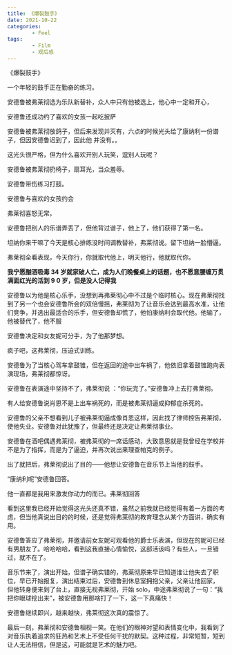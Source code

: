 ```yaml
---
title: 《爆裂鼓手》
date: 2021-10-22
categories:
        - Feel
tags:
        - Film
        - 观后感
---
```


《爆裂鼓手》

一个年轻的鼓手正在勤奋的练习。

安德鲁被弗莱彻选为乐队新替补，众人中只有他被选上，他心中一定和开心，

安德鲁还成功约了喜欢的女孩一起吃披萨

安德鲁被弗莱彻放鸽子，但后来发现并灭有，六点的时候光头给了康纳利一份谱子，但因安德鲁迟到了，因此他 并没有。。

这光头很严格，但为什么喜欢开别人玩笑，逗别人玩呢？

安德鲁被弗莱彻扔椅子，扇耳光，当众羞辱。

安德鲁带伤练习打鼓。

安德鲁与喜欢的女孩约会

弗莱彻喜怒无常。

安德鲁把别人的乐谱弄丢了，但他背过谱子，他上了，他们获得了第一名。

坦纳你来干嘛了今天是核心排练没时间调教替补，弗莱彻说。留下坦纳一脸懵逼。

弗莱彻全看表现，今天你行，你就取代他上，明天他行，他就取代你。

**我宁愿酗酒吸毒 34 岁就家破人亡，成为人们晚餐桌上的话题，也不愿意腰缠万贯满面红光的活到 9 0 岁，但是没人记得我**

安德鲁以为他是核心乐手，没想到再弗莱彻心中不过是个临时核心。现在弗莱彻找到了另一个也会安德鲁所会的双倍慢摇，弗莱彻为了让音乐会达到最高水准，让他们竞争，并选出最适合的乐手，但安德鲁却慌了，他怕康纳利会取代他。他输了，他被替代了，他不服

安德鲁决定和女友妮可分手，为了他那梦想。

疯子吧，这弗莱彻，压迫式训练。

安德鲁为了当核心驾车拿鼓锥，但在返回的途中出车祸了，他依旧拿着鼓锥跑向表演现场，弗莱彻都惊讶。

安德鲁在表演途中坚持不了，弗莱彻说 ：“你玩完了。”安德鲁冲上去打弗莱彻。

有人给安德鲁说肖恩不是上出车祸死的，而是被弗莱彻逼成抑郁症杀死的。

安德鲁的父亲不想看到儿子被弗莱彻逼成像肖恩这样，因此找了律师控告弗莱彻，使他失业。安德鲁对此犹豫了，但最终还是决定让弗莱彻事业。

安德鲁在酒吧偶遇弗莱彻，被弗莱彻的一席话感动，大致意思就是我曾经在学校并不是为了指挥，而是为了逼迫，并再次说出来理查帕克的例子。

出了就把后，弗莱彻说出了目的——他想让安德鲁在音乐节上当他的鼓手。

“康纳利呢”安德鲁回答。

他一直都是我用来激发你动力的而已。弗莱彻回答

看到这里我已经开始觉得这光头还真不错，虽然之前我就已经觉得有着一方面的考虑，但当他真说出目的的时候，还是觉得弗莱彻的教育理念从某个方面讲，确实有用。

安德鲁答应了弗莱彻，并邀请前女友妮可观看他的爵士乐表演，但现在的妮可已经有男朋友了。哈哈哈哈，看到这我直接心情愉悦，这部活该吗？有些人，一旦错过，就不在了。

音乐节来了，演出开始，但谱子确实错的，弗莱彻原来早已知道谁让他失去了职位，早已开始报复，演出结束过后，安德鲁到休息室拥抱父亲，父亲让他回家， 但他转身便来到了台上，直接无视弗莱彻，开始 solo，中途弗莱彻说了一句：“我把你眼球挖出来”，被安德鲁用那啥打了一下，这一下真痛快！

安德鲁继续即兴，越来越快，弗莱彻这次真的震惊了。

最后一刻，弗莱彻和安德鲁相视一笑。在他们的眼神对望和表情变化中，我看到了对音乐执着追求的狂热和艺术上不受任何干扰的默契。这种过程，非常短暂，短到让人无法相信，但是这，可能就是艺术的魅力吧。
